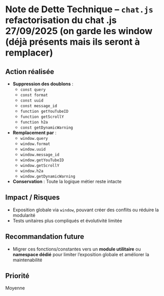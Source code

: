 # Note de Dette Technique – `chat.js` refactorisation du chat .js 27/09/2025 (on garde les window (déjà présents mais ils seront à remplacer)

## Action réalisée
- **Suppression des doublons** : 
  - `const query`
  - `const format`
  - `const uuid`
  - `const message_id`
  - `function getYouTubeID`
  - `function getScrollY`
  - `function h2a`
  - `const getDynamicWarning`
- **Remplacement par** : 
  - `window.query`
  - `window.format`
  - `window.uuid`
  - `window.message_id`
  - `window.getYouTubeID`
  - `window.getScrollY`
  - `window.h2a`
  - `window.getDynamicWarning`
- **Conservation** : Toute la logique métier reste intacte

## Impact / Risques
- Exposition globale via `window`, pouvant créer des conflits ou réduire la modularité
- Tests unitaires plus compliqués et évolutivité limitée

## Recommandation future
- Migrer ces fonctions/constantes vers un **module utilitaire** ou **namespace dédié** pour limiter l’exposition globale et améliorer la maintenabilité

## Priorité
Moyenne

